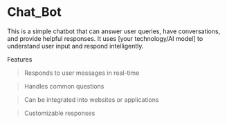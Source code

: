 # Chat_Bot


This is a simple chatbot that can answer user queries, have conversations, and provide helpful responses. It uses [your technology/AI model] to understand user input and respond intelligently.


Features

>Responds to user messages in real-time

>Handles common questions

>Can be integrated into websites or applications

>Customizable responses

<img src ="">
